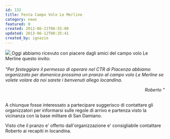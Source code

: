 ```yaml
---
id: 132
title: Festa Campo Volo Le Merline
category: news
featured: 0
created: 2012-06-21T06:55:00
updated: 2013-06-12T08:35:41
created_by: ignazio
---
```

<p style="text-align: left;">
 <a href="images/stories/lemerlinevolo.2012.pdf">
  <img border="0" class="baiaimgleft" src="../images/stories/lemerlinevolo.2012.jpg"/>
 </a>
 Oggi abbiamo ricevuto con piacere dagli amici del campo volo Le Merline questo invito:
 <br/>
 <em>
  <br/>
  "Per festeggiare il permesso di operare nel CTR di Piacenza abbiamo organizzato per domenica prossima un pranzo al campo volo Le Merline se volete volare da noi sarete i benvenuti allego locandina.
  <br/>
 </em>
</p>
<div style="text-align: right;">
 <em>
  Roberto "
 </em>
</div>
<p>
 <br/>
 A chiunque fosse interessato a partecipare suggerisco di contattare gli organizzatori per informarsi sulle regole di arrivo e partenza visto la vicinanza con la base militare di San Damiano.
</p>
<p>
</p>
<p style="text-align: left; ">
 Visto che il pranzo e' offerto dall'organizzazione e' consigliabile contattare Roberto ai recapiti in locandina.
</p>
